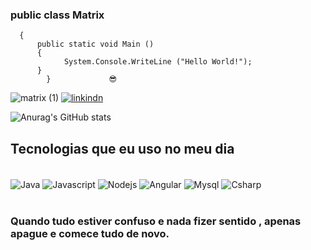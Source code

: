 ###       public class Matrix
      { 
          public static void Main () 
          { 
                System.Console.WriteLine ("Hello World!");
          }
            }             😎

![matrix (1)](https://github.com/Eversonnatan/Eversonnatan/assets/106198940/606d7bec-0a8d-4f55-9319-a1c04b44d210)
[![linkindn](https://img.shields.io/badge/LinkedIn-0077B5?style=for-the-badge&logo=linkedin&logoColor=white)](https://www.linkedin.com/in/everson-dos-santos-6b19aa150/) 

![Anurag's GitHub stats](https://github-readme-stats.vercel.app/api?username=Eversonnatan&show_icons=true&theme=dracula)
## Tecnologias que eu uso no meu dia

<div style="display: inline_block"><br/><img align="center"alt="Java" src="https://img.shields.io/badge/Java-ED8B00?style=for-the-badge&logo=openjdk&logoColor=white"/>
<img align="center"alt="Javascript" src="https://img.shields.io/badge/JavaScript-323330?style=for-the-badge&logo=javascript&logoColor=F7DF1E"/>
<img align="center"alt="Nodejs" src="https://img.shields.io/badge/Node.js-43853D?style=for-the-badge&logo=node.js&logoColor=white"/>
<img align="center"alt="Angular" src="https://img.shields.io/badge/Angular-DD0031?style=for-the-badge&logo=angular&logoColor=whiteo"/>
<img align="center"alt="Mysql" src="https://img.shields.io/badge/MySQL-00000F?style=for-the-badge&logo=mysql&logoColor=white"/>
<img align="center"alt="Csharp" src="https://img.shields.io/badge/C%23-239120?style=for-the-badge&logo=c-sharp&logoColor=white"/>
</div><br/>

### Quando tudo estiver confuso e nada fizer sentido , apenas apague e comece tudo de novo.


